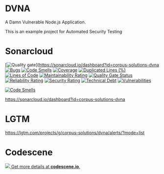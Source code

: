 # DVNA

A Damn Vulnerable Node.js Application.

This is an example project for Automated Security Testing

# Sonarcloud

[![Quality gate](https://sonarcloud.io/api/project_badges/quality_gate?project=corpus-solutions-dvna)](https://sonarcloud.io/dashboard?id=corpus-solutions-dvna
[![Bugs](https://sonarcloud.io/api/project_badges/measure?project=corpus-solutions-dvna&metric=bugs)](https://sonarcloud.io/dashboard?id=corpus-solutions-dvna)
[![Code Smells](https://sonarcloud.io/api/project_badges/measure?project=corpus-solutions-dvna&metric=code_smells)](https://sonarcloud.io/dashboard?id=corpus-solutions-dvna)
[![Coverage](https://sonarcloud.io/api/project_badges/measure?project=corpus-solutions-dvna&metric=coverage)](https://sonarcloud.io/dashboard?id=corpus-solutions-dvna)
[![Duplicated Lines (%)](https://sonarcloud.io/api/project_badges/measure?project=corpus-solutions-dvna&metric=duplicated_lines_density)](https://sonarcloud.io/dashboard?id=corpus-solutions-dvna)
[![Lines of Code](https://sonarcloud.io/api/project_badges/measure?project=corpus-solutions-dvna&metric=ncloc)](https://sonarcloud.io/dashboard?id=corpus-solutions-dvna)
[![Maintainability Rating](https://sonarcloud.io/api/project_badges/measure?project=corpus-solutions-dvna&metric=sqale_rating)](https://sonarcloud.io/dashboard?id=corpus-solutions-dvna)
[![Quality Gate Status](https://sonarcloud.io/api/project_badges/measure?project=corpus-solutions-dvna&metric=alert_status)](https://sonarcloud.io/dashboard?id=corpus-solutions-dvna)
[![Reliability Rating](https://sonarcloud.io/api/project_badges/measure?project=corpus-solutions-dvna&metric=reliability_rating)](https://sonarcloud.io/dashboard?id=corpus-solutions-dvna)
[![Security Rating](https://sonarcloud.io/api/project_badges/measure?project=corpus-solutions-dvna&metric=security_rating)](https://sonarcloud.io/dashboard?id=corpus-solutions-dvna)
[![Technical Debt](https://sonarcloud.io/api/project_badges/measure?project=corpus-solutions-dvna&metric=sqale_index)](https://sonarcloud.io/dashboard?id=corpus-solutions-dvna)
[![Vulnerabilities](https://sonarcloud.io/api/project_badges/measure?project=corpus-solutions-dvna&metric=vulnerabilities)](https://sonarcloud.io/dashboard?id=corpus-solutions-dvna)

[![Code Smells](https://sonarcloud.io/api/project_badges/measure?project=corpus-solutions-dvna&metric=code_smells)](https://sonarcloud.io/dashboard?id=corpus-solutions-dvna)

https://sonarcloud.io/dashboard?id=corpus-solutions-dvna

# LGTM

https://lgtm.com/projects/g/corpus-solutions/dvna/alerts/?mode=list

# Codescene

[![](https://codescene.io/projects/5182/status.svg) Get more details at **codescene.io**.](https://codescene.io/projects/5182/jobs/latest-successful/results)
